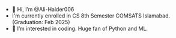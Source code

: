 - 👋 Hi, I’m @Ali-Haider006
- I'm currently enrolled in CS 8th Semester COMSATS Islamabad. (Graduation: Feb 2025)
- 👀 I’m interested in coding.
Huge fan of Python and ML.


<!---
Ali-Haider006/Ali-Haider006 is a ✨ special ✨ repository because its `README.md` (this file) appears on your GitHub profile.
You can click the Preview link to take a look at your changes.
--->

